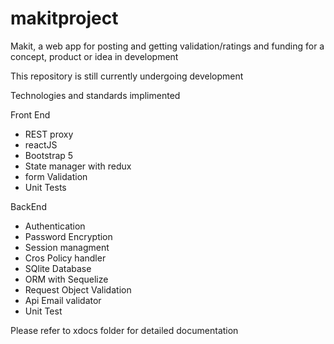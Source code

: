 # makitproject
Makit, a web app for posting and getting validation/ratings and funding for a concept, product or idea in development

This repository is still currently undergoing development

Technologies and standards implimented

Front End
- REST proxy
- reactJS
- Bootstrap 5
- State manager with redux
- form Validation
- Unit Tests

BackEnd
- Authentication
- Password Encryption
- Session managment
- Cros Policy handler
- SQlite Database
- ORM with Sequelize
- Request Object Validation
- Api Email validator
- Unit Test

Please refer to xdocs folder for detailed documentation


